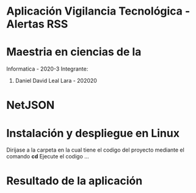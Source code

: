 # Aplicación Vigilancia Tecnológica - Alertas RSS
# Maestria en ciencias de la 

Informatica - 2020-3
Integrante: 
<ol>
<li>Daniel David Leal Lara - 202020</li>
</ol>

# NetJSON
# Instalación y despliegue en Linux
Dirijase a la carpeta en la cual tiene el codigo del proyecto mediante el comando <strong>cd</strong>
Ejecute el codigo ...

# Resultado de la aplicación

